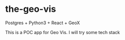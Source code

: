 # the-geo-vis
Postgres + Python3 + React + GeoX

This is a POC app for Geo Vis. I will try some tech stack
